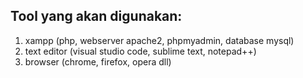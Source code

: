 ## Tool yang akan digunakan:
1. xampp (php, webserver apache2, phpmyadmin, database mysql)
2. text editor (visual studio code, sublime text, notepad++)
3. browser (chrome, firefox, opera dll)